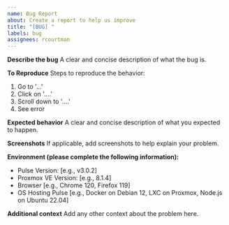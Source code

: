 ```yaml
---
name: Bug Report
about: Create a report to help us improve
title: "[BUG] "
labels: bug
assignees: rcourtman
---
```


**Describe the bug**
A clear and concise description of what the bug is.

**To Reproduce**
Steps to reproduce the behavior:
1. Go to '...'
2. Click on '....'
3. Scroll down to '....'
4. See error

**Expected behavior**
A clear and concise description of what you expected to happen.

**Screenshots**
If applicable, add screenshots to help explain your problem.

**Environment (please complete the following information):**
 - Pulse Version: [e.g., v3.0.2]
 - Proxmox VE Version: [e.g., 8.1.4]
 - Browser [e.g., Chrome 120, Firefox 119]
 - OS Hosting Pulse [e.g., Docker on Debian 12, LXC on Proxmox, Node.js on Ubuntu 22.04]

**Additional context**
Add any other context about the problem here. 